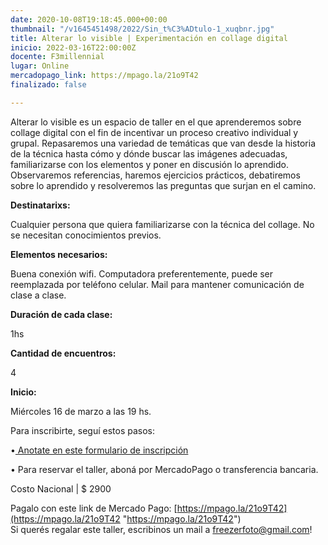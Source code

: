 ```yaml
---
date: 2020-10-08T19:18:45.000+00:00
thumbnail: "/v1645451498/2022/Sin_t%C3%ADtulo-1_xuqbnr.jpg"
title: Alterar lo visible | Experimentación en collage digital
inicio: 2022-03-16T22:00:00Z
docente: F3millennial
lugar: Online
mercadopago_link: https://mpago.la/21o9T42
finalizado: false

---
```

Alterar lo visible es un espacio de taller en el que aprenderemos sobre collage digital con el fin de incentivar un proceso creativo individual y grupal. Repasaremos una variedad de temáticas que van desde la historia de la técnica hasta cómo y dónde buscar las imágenes adecuadas, familiarizarse con los elementos y poner en discusión lo aprendido. Observaremos referencias, haremos ejercicios prácticos, debatiremos sobre lo aprendido y resolveremos las preguntas que surjan en el camino.

**Destinatarixs:**

Cualquier persona que quiera familiarizarse con la técnica del collage. No se necesitan conocimientos previos.

**Elementos necesarios:**

Buena conexión wifi. Computadora preferentemente, puede ser reemplazada por teléfono celular. Mail para mantener comunicación de clase a clase.

**Duración de cada clase:**

1hs

**Cantidad de encuentros:**

4

**Inicio:**

Miércoles 16 de marzo a las 19 hs.

Para inscribirte, seguí estos pasos:

•[ Anotate en este formulario de inscripción  ](https://forms.gle/BE2tSEH1gTeRbfn2A)

• Para reservar el taller, aboná por MercadoPago o transferencia bancaria.

Costo Nacional | $ 2900

Pagalo con este link de Mercado Pago: [https://mpago.la/21o9T42](https://mpago.la/21o9T42 "https://mpago.la/21o9T42")  
Si querés regalar este taller, escribinos un mail a freezerfoto@gmail.com!